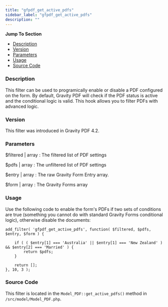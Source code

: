 ```yaml
---
title: "gfpdf_get_active_pdfs"
sidebar_label: "gfpdf_get_active_pdfs"
description: ""
---
```


**Jump To Section**

* [Description](#description)
* [Version](#version)
* [Parameters](#parameters)
* [Usage](#usage)
* [Source Code](#source-code)

### Description

This filter can be used to programically enable or disable a PDF configured on the form. By default, Gravity PDF will check if the PDF status is active and the conditional logic is valid. This hook allows you to filter PDFs with advanced logic.

### Version

This filter was introduced in Gravity PDF 4.2.

### Parameters

$filtered | array
:    The filtered list of PDF settings

$pdfs | array
:    The unfiltered list of PDF settings

$entry | array
:    The raw Gravity Form Entry array.

$form | array
:    The Gravity Forms array

### Usage

Use the following code to enable the form's PDFs if two sets of conditions are true (something you cannot do with standard Gravity Forms conditional logic), otherwise disable the documents:

```
add_filter( 'gfpdf_get_active_pdfs', function( $filtered, $pdfs, $entry, $form ) {

	if ( ( $entry[1] === 'Australia' || $entry[1] === 'New Zealand' ) && $entry[2] === 'Married' ) {
		return $pdfs;
	}

	return [];
}, 10, 3 );
```

### Source Code

This filter is located in the `Model_PDF::get_active_pdfs()` method in `/src/model/Model_PDF.php`.
